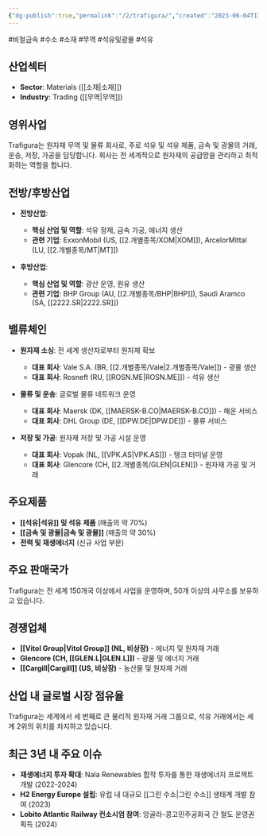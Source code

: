 ```yaml
---
{"dg-publish":true,"permalink":"/2/trafigura/","created":"2023-06-04T17:05:24.202+09:00","updated":"2025-06-03T20:06:01.725+09:00"}
---
```


#비철금속 #수소 #소재 #무역 #석유및광물 #석유 

## 산업섹터

- **Sector**: Materials ([[소재\|소재]])
- **Industry**: Trading ([[무역\|무역]])

## 영위사업

Trafigura는 원자재 무역 및 물류 회사로, 주로 석유 및 석유 제품, 금속 및 광물의 거래, 운송, 저장, 가공을 담당합니다. 회사는 전 세계적으로 원자재의 공급망을 관리하고 최적화하는 역할을 합니다.

## 전방/후방산업

- **전방산업**:
    
    - **핵심 산업 및 역할**: 석유 정제, 금속 가공, 에너지 생산
    - **관련 기업**: ExxonMobil (US, [[2.개별종목/XOM\|XOM]]), ArcelorMittal (LU, [[2.개별종목/MT\|MT]])
    
- **후방산업**:
    
    - **핵심 산업 및 역할**: 광산 운영, 원유 생산
    - **관련 기업**: BHP Group (AU, [[2.개별종목/BHP\|BHP]]), Saudi Aramco (SA, [[2222.SR\|2222.SR]])
    

## 밸류체인

- **원자재 소싱**: 전 세계 생산자로부터 원자재 확보
    
    - **대표 회사**: Vale S.A. (BR, [[2.개별종목/Vale\|2.개별종목/Vale]]) - 광물 생산
    - **대표 회사**: Rosneft (RU, [[ROSN.ME\|ROSN.ME]]) - 석유 생산
    
- **물류 및 운송**: 글로벌 물류 네트워크 운영
    
    - **대표 회사**: Maersk (DK, [[MAERSK-B.CO\|MAERSK-B.CO]]) - 해운 서비스
    - **대표 회사**: DHL Group (DE, [[DPW.DE\|DPW.DE]]) - 물류 서비스
    
- **저장 및 가공**: 원자재 저장 및 가공 시설 운영
    
    - **대표 회사**: Vopak (NL, [[VPK.AS\|VPK.AS]]) - 탱크 터미널 운영
    - **대표 회사**: Glencore (CH, [[2.개별종목/GLEN\|GLEN]]) - 원자재 가공 및 거래
    

## 주요제품

- **[[석유\|석유]] 및 석유 제품** (매출의 약 70%)
- **[[금속 및 광물\|금속 및 광물]]** (매출의 약 30%)
- **전력 및 재생에너지** (신규 사업 부문)

## 주요 판매국가

Trafigura는 전 세계 150개국 이상에서 사업을 운영하며, 50개 이상의 사무소를 보유하고 있습니다.

## 경쟁업체

- **[[Vitol Group\|Vitol Group]] (NL, 비상장)** - 에너지 및 원자재 거래
- **Glencore (CH, [[GLEN.L\|GLEN.L]])** - 광물 및 에너지 거래
- **[[Cargill\|Cargill]] (US, 비상장)** - 농산물 및 원자재 거래

## 산업 내 글로벌 시장 점유율

Trafigura는 세계에서 세 번째로 큰 물리적 원자재 거래 그룹으로, 석유 거래에서는 세계 2위의 위치를 차지하고 있습니다.

## 최근 3년 내 주요 이슈

- **재생에너지 투자 확대**: Nala Renewables 합작 투자를 통한 재생에너지 프로젝트 개발 (2022-2024)
- **H2 Energy Europe 설립**: 유럽 내 대규모 [[그린 수소\|그린 수소]] 생태계 개발 참여 (2023)
- **Lobito Atlantic Railway 컨소시엄 참여**: 앙골라-콩고민주공화국 간 철도 운영권 획득 (2024)